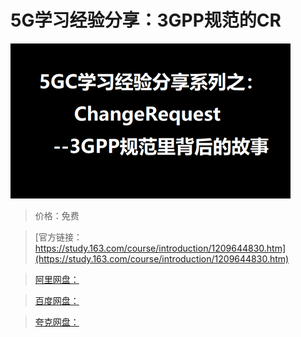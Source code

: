 # 5G学习经验分享：3GPP规范的CR

![img](../../../assets/study163/free/4de42c66557348e59e9005443d54ecae.png)

> 价格：免费

> [官方链接：https://study.163.com/course/introduction/1209644830.htm](https://study.163.com/course/introduction/1209644830.htm)

> [阿里网盘：]()

> [百度网盘：]()

> [夸克网盘：]()
